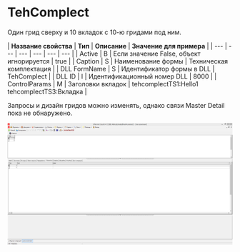 # TehComplect

 Один грид сверху и 10 вкладок с 10-ю гридами под ним.

| **Название свойства** | **Тип** | **Описание**  | **Значение для примера**  |
| --- | --- | --- | --- | --- | --- |
| Active | B | Если значение False, объект игнорируется | true |
| Caption | S | Наименование формы | Техническая комплектация |
| DLL FormName | S | Идентификатор формы в DLL | TehComplect |
| DLL ID | I | Идентификационный номер DLL | 8000 |
|  ControlParams | M | Заголовки вкладок | tehcomplectTS1:Hello1 tehcomplectTS3:Вкладка |

 Запросы и дизайн гридов можно изменять, однако связи  Master Detail пока не обнаружено.

![](../../../.gitbook/assets/tehcomplect.png)

